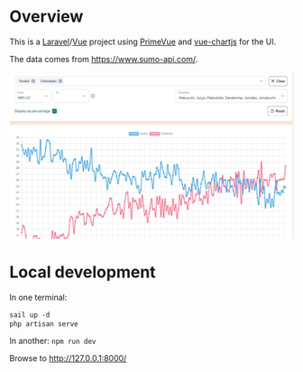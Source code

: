 # Overview

This is a [Laravel](https://laravel.com/)/[Vue](https://vuejs.org/) project using
[PrimeVue](https://primevue.org/) and [vue-chartjs](https://vue-chartjs.org/)
for the UI.

The data comes from https://www.sumo-api.com/.

![Kimarite graph screenshot](https://github.com/stuartmcgill/kimarite/blob/main/public/screenshot.jpg)

# Local development

In one terminal:

```
sail up -d
php artisan serve
```

In another: `npm run dev`

Browse to http://127.0.0.1:8000/
